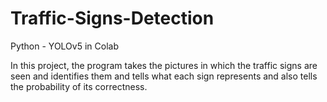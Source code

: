 # Traffic-Signs-Detection
Python - YOLOv5 in Colab

In this project, the program takes the pictures in which the traffic signs are seen and identifies them and tells what each sign represents and also tells the probability of its correctness.
